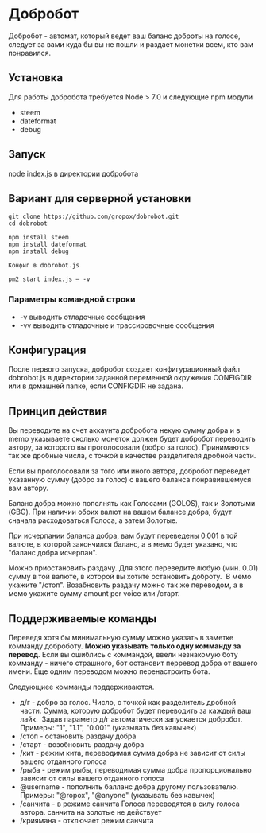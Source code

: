 # Добробот

Добробот - автомат, который ведет ваш баланс доброты на голосе,  следует за вами куда бы вы не пошли и раздает монетки всем, кто вам понравился.

## Установка

Для работы добробота требуется Node > 7.0 и следующие npm модули

* steem
* dateformat
* debug

## Запуск

node index.js в директории добробота

## Вариант для серверной установки

```
git clone https://github.com/gropox/dobrobot.git
cd dobrobot

npm install steem
npm install dateformat
npm install debug

Конфиг в dobrobot.js

pm2 start index.js — -v
```

### Параметры командной строки

* -v выводить отладочные сообщения
* -vv выводить отладочные и трассировочные сообщения

## Конфигурация

После первого запуска, добробот создает конфигурационный файл dobrobot.js в директории заданной переменной окружения CONFIGDIR или в домашней папке, если CONFIGDIR не задана.

## Принцип действия

Вы переводите на счет аккаунта добробота некую сумму добра и в memo указываете сколько монеток должен будет добробот  переводить автору, за которого вы проголосовали (добро за голос). Принимаются так же дробные числа, с точкой в качестве разделителя дробной части. 

Если вы проголосовали за того или иного автора, добробот переведет указанную сумму (добро за голос) с вашего баланса понравившемуся вам автору.

Баланс добра можно пополнять как Голосами (GOLOS), так и Золотыми (GBG). При наличии обоих валют на вашем балансе добра, будут сначала расходоваться Голоса, а затем Золотые.

При исчерпании баланса добра, вам будут переведены 0.001 в той валюте, в которой закончился баланс, а в мемо будет указано, что "баланс добра исчерпан".

Можно приостановить раздачу. Для этого переведите любую (мин. 0.01) сумму в той валюте, в которой вы хотите остановить доброту.  В мемо укажите "/стоп". Возабновить раздачу можно так же переводом, а в мемо укажите сумму amount per voice или /старт.

## Поддерживаемые команды

Переведя хотя бы минимальную сумму можно указать в заметке комманду доброботу. **Можно указывать только одну комманду за перевод**. Если вы ошиблись с коммандой, ввели незнакомую боту комманду - ничего страшного, бот остановит перревод добра от вашего имени. Еще одним переводом можно перенастроить бота. 

Следующиее комманды поддерживаются.

* д/г - добро за голос. Число, с точкой как разделитель дробной части. Сумма, которую добробот будет переводить за каждый ваш лайк. 
Задав параметр д/г автоматически запускается добробот. Примеры: "1", "1.1", "0.001" (указывать без кавычек)
* /стоп - остановить раздачу добра
* /старт - возобновить раздачу добра
* /кит - режим кита, переводимая сумма добра не зависит от силы вашего отданного голоса
* /рыба - режим рыбы, переводимая сумма добра пропорционально зависит от силы вашего отданного голоса
* @username - пополнить балланс добра другому пользователю. Примеры: "@ropox", "@anyone" (указывать без кавычек)
* /санчита - в режиме санчита Голоса переводятся в силу голоса автора. санчита на золотые не действует
* /криямана - отключает режим санчита



